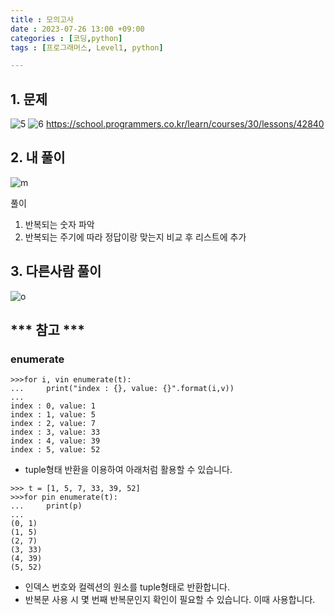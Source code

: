 ```yaml
---
title : 모의고사
date : 2023-07-26 13:00 +09:00
categories : [코딩,python]
tags : [프로그래머스, Level1, python]

---
```

## 1. 문제

![5](https://github.com/mini0-0/mini0-0.github.io/assets/63296983/d4e9c197-9bcc-4260-8110-ec8bca5ffb2c)
![6](https://github.com/mini0-0/mini0-0.github.io/assets/63296983/67ba0bc2-9ce2-4b75-b10d-2743ee2277fc)
<https://school.programmers.co.kr/learn/courses/30/lessons/42840>

## 2. 내 풀이

![m](https://github.com/mini0-0/mini0-0.github.io/assets/63296983/fc0692b9-7cca-40c1-848f-a64583f682db)

풀이

1. 반복되는 숫자 파악
2. 반복되는 주기에 따라 정답이랑 맞는지 비교 후 리스트에 추가

## 3. 다른사람 풀이

![o](https://github.com/mini0-0/mini0-0.github.io/assets/63296983/d73896f8-8931-4ab9-9a1c-67f79ed1480a)

## *** 참고 ***

### **enumerate**

```
>>>for i, vin enumerate(t):
...     print("index : {}, value: {}".format(i,v))
...
index : 0, value: 1
index : 1, value: 5
index : 2, value: 7
index : 3, value: 33
index : 4, value: 39
index : 5, value: 52
```

- tuple형태 반환을 이용하여 아래처럼 활용할 수 있습니다.

```
>>> t = [1, 5, 7, 33, 39, 52]
>>>for pin enumerate(t):
...     print(p)
...
(0, 1)
(1, 5)
(2, 7)
(3, 33)
(4, 39)
(5, 52)

```

- 인덱스 번호와 컬렉션의 원소를 tuple형태로 반환합니다.
- 반복문 사용 시 몇 번째 반복문인지 확인이 필요할 수 있습니다. 이때 사용합니다.

